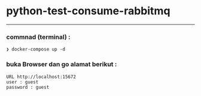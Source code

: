 # python-test-consume-rabbitmq

---

### commnad (terminal) :
	❯ docker-compose up -d

### buka Browser dan go alamat berikut :
	URL http://localhost:15672
	user : guest
	password : guest
